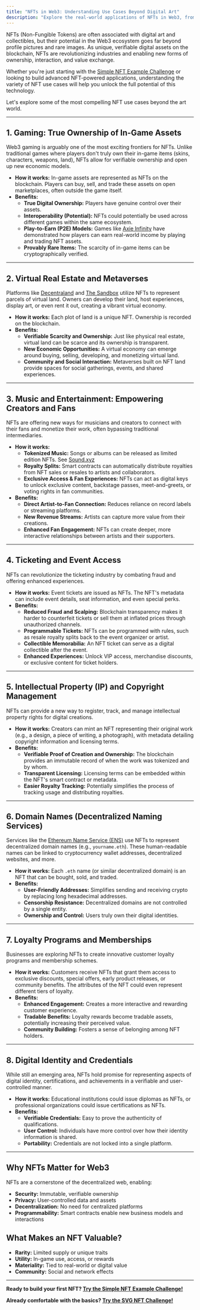 ```yaml
---
title: "NFTs in Web3: Understanding Use Cases Beyond Digital Art"
description: "Explore the real-world applications of NFTs in Web3, from gaming and virtual real estate to ticketing, IP protection, and loyalty programs. See how NFTs are transforming industries beyond art."
---
```


NFTs (Non-Fungible Tokens) are often associated with digital art and collectibles, but their potential in the Web3 ecosystem goes far beyond profile pictures and rare images. As unique, verifiable digital assets on the blockchain, NFTs are revolutionizing industries and enabling new forms of ownership, interaction, and value exchange.

Whether you're just starting with the [Simple NFT Example Challenge](/challenge/simple-nft-example) or looking to build advanced NFT-powered applications, understanding the variety of NFT use cases will help you unlock the full potential of this technology.

Let's explore some of the most compelling NFT use cases beyond the art world.

---

## 1. Gaming: True Ownership of In-Game Assets

Web3 gaming is arguably one of the most exciting frontiers for NFTs. Unlike traditional games where players don't truly own their in-game items (skins, characters, weapons, land), NFTs allow for verifiable ownership and open up new economic models.

- **How it works:** In-game assets are represented as NFTs on the blockchain. Players can buy, sell, and trade these assets on open marketplaces, often outside the game itself.
- **Benefits:**
  - **True Digital Ownership:** Players have genuine control over their assets.
  - **Interoperability (Potential):** NFTs could potentially be used across different games within the same ecosystem.
  - **Play-to-Earn (P2E) Models:** Games like [Axie Infinity](https://axieinfinity.com/) have demonstrated how players can earn real-world income by playing and trading NFT assets.
  - **Provably Rare Items:** The scarcity of in-game items can be cryptographically verified.

---

## 2. Virtual Real Estate and Metaverses

Platforms like [Decentraland](https://decentraland.org/) and [The Sandbox](https://www.sandbox.game/en/) utilize NFTs to represent parcels of virtual land. Owners can develop their land, host experiences, display art, or even rent it out, creating a vibrant virtual economy.

- **How it works:** Each plot of land is a unique NFT. Ownership is recorded on the blockchain.
- **Benefits:**
  - **Verifiable Scarcity and Ownership:** Just like physical real estate, virtual land can be scarce and its ownership is transparent.
  - **New Economic Opportunities:** A virtual economy can emerge around buying, selling, developing, and monetizing virtual land.
  - **Community and Social Interaction:** Metaverses built on NFT land provide spaces for social gatherings, events, and shared experiences.

---

## 3. Music and Entertainment: Empowering Creators and Fans

NFTs are offering new ways for musicians and creators to connect with their fans and monetize their work, often bypassing traditional intermediaries.

- **How it works:**
  - **Tokenized Music:** Songs or albums can be released as limited edition NFTs. See [Sound.xyz](https://www.sound.xyz/)
  - **Royalty Splits:** Smart contracts can automatically distribute royalties from NFT sales or resales to artists and collaborators.
  - **Exclusive Access & Fan Experiences:** NFTs can act as digital keys to unlock exclusive content, backstage passes, meet-and-greets, or voting rights in fan communities.
- **Benefits:**
  - **Direct Artist-to-Fan Connection:** Reduces reliance on record labels or streaming platforms.
  - **New Revenue Streams:** Artists can capture more value from their creations.
  - **Enhanced Fan Engagement:** NFTs can create deeper, more interactive relationships between artists and their supporters.

---

## 4. Ticketing and Event Access

NFTs can revolutionize the ticketing industry by combating fraud and offering enhanced experiences.

- **How it works:** Event tickets are issued as NFTs. The NFT's metadata can include event details, seat information, and even special perks.
- **Benefits:**
  - **Reduced Fraud and Scalping:** Blockchain transparency makes it harder to counterfeit tickets or sell them at inflated prices through unauthorized channels.
  - **Programmable Tickets:** NFTs can be programmed with rules, such as resale royalty splits back to the event organizer or artist.
  - **Collectible Memorabilia:** An NFT ticket can serve as a digital collectible after the event.
  - **Enhanced Experiences:** Unlock VIP access, merchandise discounts, or exclusive content for ticket holders.

---

## 5. Intellectual Property (IP) and Copyright Management

NFTs can provide a new way to register, track, and manage intellectual property rights for digital creations.

- **How it works:** Creators can mint an NFT representing their original work (e.g., a design, a piece of writing, a photograph), with metadata detailing copyright information and licensing terms.
- **Benefits:**
  - **Verifiable Proof of Creation and Ownership:** The blockchain provides an immutable record of when the work was tokenized and by whom.
  - **Transparent Licensing:** Licensing terms can be embedded within the NFT's smart contract or metadata.
  - **Easier Royalty Tracking:** Potentially simplifies the process of tracking usage and distributing royalties.

---

## 6. Domain Names (Decentralized Naming Services)

Services like the [Ethereum Name Service (ENS)](https://ens.domains/) use NFTs to represent decentralized domain names (e.g., `yourname.eth`). These human-readable names can be linked to cryptocurrency wallet addresses, decentralized websites, and more.

- **How it works:** Each `.eth` name (or similar decentralized domain) is an NFT that can be bought, sold, and traded.
- **Benefits:**
  - **User-Friendly Addresses:** Simplifies sending and receiving crypto by replacing long hexadecimal addresses.
  - **Censorship Resistance:** Decentralized domains are not controlled by a single entity.
  - **Ownership and Control:** Users truly own their digital identities.

---

## 7. Loyalty Programs and Memberships

Businesses are exploring NFTs to create innovative customer loyalty programs and membership schemes.

- **How it works:** Customers receive NFTs that grant them access to exclusive discounts, special offers, early product releases, or community benefits. The attributes of the NFT could even represent different tiers of loyalty.
- **Benefits:**
  - **Enhanced Engagement:** Creates a more interactive and rewarding customer experience.
  - **Tradable Benefits:** Loyalty rewards become tradable assets, potentially increasing their perceived value.
  - **Community Building:** Fosters a sense of belonging among NFT holders.

---

## 8. Digital Identity and Credentials

While still an emerging area, NFTs hold promise for representing aspects of digital identity, certifications, and achievements in a verifiable and user-controlled manner.

- **How it works:** Educational institutions could issue diplomas as NFTs, or professional organizations could issue certifications as NFTs.
- **Benefits:**
  - **Verifiable Credentials:** Easy to prove the authenticity of qualifications.
  - **User Control:** Individuals have more control over how their identity information is shared.
  - **Portability:** Credentials are not locked into a single platform.

---

## Why NFTs Matter for Web3

NFTs are a cornerstone of the decentralized web, enabling:

- **Security:** Immutable, verifiable ownership
- **Privacy:** User-controlled data and assets
- **Decentralization:** No need for centralized platforms
- **Programmability:** Smart contracts enable new business models and interactions

## What Makes an NFT Valuable?

- **Rarity:** Limited supply or unique traits
- **Utility:** In-game use, access, or rewards
- **Materiality:** Tied to real-world or digital value
- **Community:** Social and network effects

---

**Ready to build your first NFT? [Try the Simple NFT Example Challenge!](/challenge/simple-nft-example)**

**Already comfortable with the basics? [Try the SVG NFT Challenge!](/challenge/svg-nft)**
